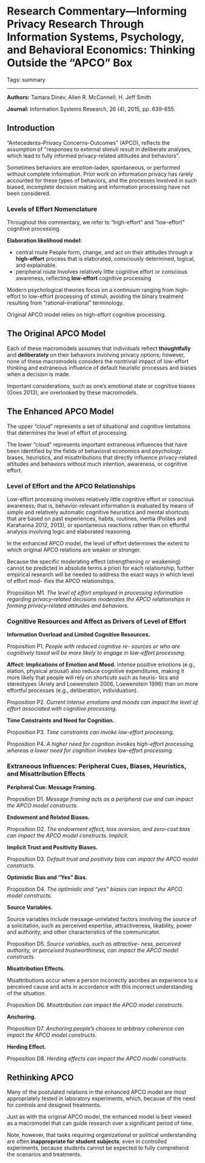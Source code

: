 ﻿# Research Commentary—Informing Privacy Research Through Information Systems, Psychology, and Behavioral Economics: Thinking Outside the “APCO” Box

Tags: summary

---

**Authors:** Tamara Dinev, Allen R. McConnell, H. Jeff Smith

**Journal:** Information Systems Research, 26 (4), 2015, pp. 639-655.

## Introduction
“Antecedents–Privacy Concerns–Outcomes” (APCO), reflects the assumption of "responses to external stimuli result in deliberate analyses, which lead to fully informed privacy-related attitudes and behaviors".

Sometimes behaviors are emotion-laden, spontaneous, or performed without complete information. Prior work on information privacy has rarely accounted for these types of behaviors, and the processes involved in such biased, incomplete decision making and information processing have not been considered.

### Levels of Effort Nomenclature
Throughout this commentary, we refer to “high-effort” and “low-effort” cognitive processing.

**Elaboration likelihood model:**

- central route
People form, change, and act on their attitudes through a **high-effort** process that is elaborated, consciously determined, logical, and explainable.
- peripheral route
Involves relatively little cognitive effort or conscious awareness, reflecting **low-effort** cognitive processing

Modern psychological theories focus on a continuum ranging from high-effort to low-effort processing of stimuli, avoiding the binary treatment resulting from “rational–irrational” terminology.

Original APCO model relies on high-effort cognitive processing.

## The Original APCO Model
Each of these macromodels assumes that individuals reflect **thoughtfully** and **deliberately** on their behaviors involving privacy options; however, none of these macromodels considers the nontrivial impact of low-effort thinking and extraneous influence of default heuristic processes and biases when a decision is made.

Important considerations, such as one’s emotional state or cognitive biases (Goes 2013), are overlooked by these macromodels.

## The Enhanced APCO Model
The upper “cloud” represents a set of situational and cognitive limitations that determines the level of effort of processing.

The lower “cloud” represents important extraneous influences that have been identified by the fields of behavioral economics and psychology: biases, heuristics, and misattributions that directly influence privacy-related attitudes and behaviors without much intention, awareness, or cognitive effort.

### Level of Effort and the APCO Relationships
Low-effort processing involves relatively little cognitive effort or conscious awareness; that is, behavior-relevant information is evaluated by means of simple and relatively automatic cognitive heuristics and mental shortcuts that are based on past experiences, habits, routines, inertia (Polites and Karahanna 2012, 2013), or spontaneous reactions rather than on effortful analysis involving logic and elaborated reasoning.

In the enhanced APCO model, the level of effort
determines the extent to which original APCO relations are weaker or stronger.

Because the specific moderating effect (strengthening or weakening) cannot be predicted in absolute terms a priori for each relationship, further empirical research will be needed to address the exact ways in which level of effort mod- ifies the APCO relationships.

Proposition M1. *The level of effort employed in processing information regarding privacy-related decisions moderates the APCO relationships in forming privacy-related attitudes and behaviors.*

### Cognitive Resources and Affect as Drivers of Level of Effort

**Information Overload and Limited Cognitive Resources.**

Proposition P1. *People with reduced cognitive re-
sources or who are cognitively taxed will be more likely to engage in low-effort processing.*

**Affect: Implications of Emotion and Mood.**
intense positive emotions (e.g., elation, physical arousal) also reduce cognitive expenditures, making it more likely that people will rely on shortcuts such as heuris- tics and stereotypes (Ariely and Loewenstein 2006, Loewenstein 1996) than on more effortful processes (e.g., deliberation, individuation).

Proposition P2. *Current intense emotions and moods
can impact the level of effort associated with cognitive processing.*

**Time Constraints and Need for Cognition.**

Proposition P3. *Time constraints can invoke low-effort
processing.*

Proposition P4. *A higher need for cognition invokes high-effort processing, whereas a lower need for cognition invokes low-effort processing.*

### Extraneous Influences: Peripheral Cues, Biases, Heuristics, and Misattribution Effects
**Peripheral Cue: Message Framing.**

Proposition D1. *Message framing acts as a peripheral
cue and can impact the APCO model constructs.*

**Endowment and Related Biases.**

Proposition D2. *The endowment effect, loss aversion,
and zero-cost bias can impact the APCO model constructs. Implicit.*

**Implicit Trust and Positivity Biases.**

Proposition D3. *Default trust and positivity bias can
impact the APCO model constructs.*

**Optimistic Bias and “Yes” Bias.**

Proposition D4. *The optimistic and “yes” biases can
impact the APCO model constructs.*

**Source Variables.**

Source variables include message-unrelated factors involving the source of a solicitation, such as perceived expertise, attractiveness, likability, power and authority, and other characteristics of the communicator.

Proposition D5. *Source variables, such as attractive-
ness, perceived authority, or perceived trustworthiness, can impact the APCO model constructs.*

**Misattribution Effects.**

Misattributions occur when a person incorrectly ascribes an experience to a perceived cause and acts in accordance with this incorrect understanding of the situation.

Proposition D6. *Misattribution can impact the APCO
model constructs.*

**Anchoring.**

Proposition D7. *Anchoring people’s choices to arbitrary coherence can impact the APCO model constructs.*

**Herding Effect.**

Proposition D8. *Herding effects can impact the APCO model constructs.*

## Rethinking APCO
Many of the postulated relations in the enhanced APCO model are most appropriately tested in laboratory experiments, which, because of the need for controls and designed treatments.

Just as with the original APCO model, the enhanced model is best viewed as a macromodel that can guide research over a significant period of time.

Note, however, that tasks requiring organizational or political understanding are often **inappropriate for student subjects**, even in controlled experiments, because students cannot be expected to fully comprehend the scenarios and treatments.

